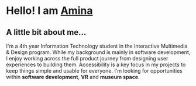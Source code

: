 # Hello! I am [Amina](https://aminaal-helali.netlify.app/)

## A little bit about me...
I'm a 4th year Information Technology student in the Interactive Multimedia & Design program. While my background is mainly in software development, I enjoy working across the full product journey from designing user experiences to building them. Accessibility is a key focus in my projects to keep things simple and usable for everyone. I'm looking for opportunities within **software development**, **VR** and **museum space**.

